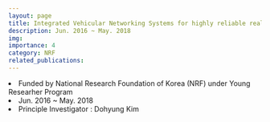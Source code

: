 ```yaml
---
layout: page
title: Integrated Vehicular Networking Systems for highly reliable real-time services
description: Jun. 2016 ~ May. 2018
img: 
importance: 4
category: NRF
related_publications:
---
```


<li> Funded by National Research Foundation of Korea (NRF) under Young Researher Program
<li> Jun. 2016 ~ May. 2018
<li> Principle Investigator : Dohyung Kim

